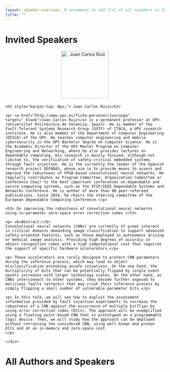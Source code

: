 ```yaml
---
layout: speaker-overview  # uncomment to add list of all speakers in the end.
title: ""
---
```


# Invited Speakers

<div class="container">
<div class="row justify-content-start p-3">
    <div class="col-sm-2" style="text-align: center; margin-bottom: 1.3em;">
        <a href="/2024/speakers/juancarlosruiz/">
            <div class="speakers-hover">
            <img class="skeaker-img" src="/2024/assets/img/people/juancarlosruiz.jpg" alt="Juan Carlos Ruiz" title="Juan Carlos Ruiz" width="150"/>
            </div>
        </a>
    </div>
    <div class="col-sm-10">

    <h2 style="margin-top: 0px;"> Juan Carlos Ruiz</h2>

    <p> <a href="http://www.upv.es/ficha-personal/juaruiga" target="_blank">Juan Carlos Ruiz</a> is a permanent professor at UPV (Universitat Politècnica de València, Spain). He is member of the Fault-Tolerant Systems Research Group (GSTF) of ITACA, a UPV research institute. He is also member of the Department of Computer Engineering (DISCA) of the UPV. He teaches computer engineering and mobile cybersecurity in the UPV Bachelor degree on Computer Science. He is the Academic Director of the UPV Master Program on Computer Engineering and Networking, where he also provides lectures on dependable computing. His research is mainly focused, although not limited to, the verification of safety-critical embedded systems through fault injection. He is the currently the leader of the Spanish research project DEFADAS, whose aim is to provide means to assess and improve the robustness of FPGA-based convolutional neural networks. He regularly contributes as Program Committee, Organization Committee or Conference Chair to the most important conferences on dependable and secure computing systems, such as the IFIP/IEEE Dependable Systems and Networks Conference. He is author of more than 80 peer-refereed publications. Since 2024, he chairs the steering committee of the European Dependable Computing Conference.</p>

    <h3> On improving the robustness of convolutional neural networks using in-parameter zero-space error correction codes </h3>

    <p> <b>Abstract:</b>
    Convolutional neural networks (CNNs) are currently of great interest in critical domains demanding image classification to support advanced safety-oriented features, such as those deployed in autonomous driving or medical image analysis. Providing high degrees of accuracy in object recognition comes with a high computational cost that requires the support of specific hardware accelerators.</p>

    <p> These accelerators are rarely designed to protect CNN parameters during the inference process, which may lead to object misclassification provoking unsafe situations. On the one hand, the multiplicity of bits that can be potentially flipped by single event upsets increases with larger technology scales. On the other hand, as CNNs interconnect to other systems, they become further exposed to malicious faults (attacks) that may crush their inference process by simply flipping a small number of vulnerable parameter bits.</p>
    
    <p> In this talk, we will see how to exploit the assessment information provided by fault injection experiments to increase the robustness of a CNN against the occurrence of multiple bitflips by using error correction codes (ECCs). The approach will be exemplified using a floating point-based CNN that is prototyped on a programmable logic device. Then, we will study how the approach can be deployed without retraining the considered CNN, using well-known and proven ECCs and at an in-memory and zero-space cost.
    </p>
    
    </div>
</div>
</div>


# All Authors and Speakers
